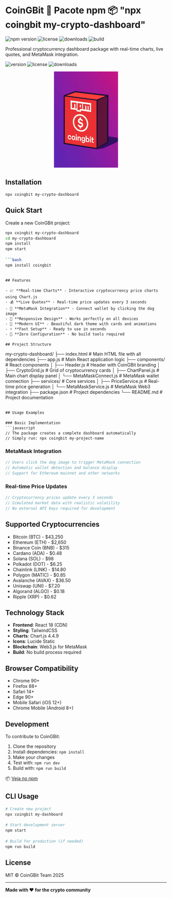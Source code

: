 # CoinGBit 🚀  Pacote npm 📦 "npx coingbit my-crypto-dashboard"

![npm version](https://img.shields.io/npm/v/coingbit)
![license](https://img.shields.io/github/license/coingbit/coingbit-package)
![downloads](https://img.shields.io/npm/dt/coingbit)
![build](https://img.shields.io/github/actions/workflow/status/coingbit/coingbit-package/main.yml)

Professional cryptocurrency dashboard package with real-time charts, live quotes, and MetaMask integration.

![version](https://img.shields.io/npm/v/coingbit)
![license](https://img.shields.io/github/license/coingbit/coingbit-package)
![downloads](https://img.shields.io/npm/dt/coingbit)

<p align="center">
  <img src="https://raw.githubusercontent.com/Gislaine-programadora/NPM-coingbit/main/public/npm-coingbit.png" alt="Coingbit npm badge" width="200"/>
</p>

## Installation

```bash
npx coingbit my-crypto-dashboard
```

## Quick Start

Create a new CoinGBit project:

```bash
npx coingbit my-crypto-dashboard
cd my-crypto-dashboard
npm install
npm start

```bash
npm install coingbit
```



```

## Features

- 📈 **Real-time Charts** - Interactive cryptocurrency price charts using Chart.js
- 💰 **Live Quotes** - Real-time price updates every 3 seconds  
- 🦊 **MetaMask Integration** - Connect wallet by clicking the dog image
- 📱 **Responsive Design** - Works perfectly on all devices
- 🎨 **Modern UI** - Beautiful dark theme with cards and animations
- ⚡ **Fast Setup** - Ready to use in seconds
- 🔧 **Zero Configuration** - No build tools required

## Project Structure

```
my-crypto-dashboard/
├── index.html              # Main HTML file with all dependencies
├── app.js                  # Main React application logic
├── components/             # React components
│   ├── Header.js          # Header with CoinGBit branding
│   ├── CryptoGrid.js      # Grid of cryptocurrency cards
│   ├── ChartPanel.js      # Main chart display panel
│   └── MetaMaskConnect.js # MetaMask wallet connection
├── services/              # Core services
│   ├── PriceService.js    # Real-time price generation
│   └── MetaMaskService.js # MetaMask Web3 integration
├── package.json           # Project dependencies
└── README.md              # Project documentation
```

## Usage Examples

### Basic Implementation
```javascript
// The package creates a complete dashboard automatically
// Simply run: npx coingbit my-project-name
```

### MetaMask Integration
```javascript
// Users click the dog image to trigger MetaMask connection
// Automatic wallet detection and balance display
// Support for Ethereum mainnet and other networks
```

### Real-time Price Updates
```javascript
// Cryptocurrency prices update every 3 seconds
// Simulated market data with realistic volatility
// No external API keys required for development
```

## Supported Cryptocurrencies

- Bitcoin (BTC) - $43,250
- Ethereum (ETH) - $2,650
- Binance Coin (BNB) - $315
- Cardano (ADA) - $0.48
- Solana (SOL) - $98
- Polkadot (DOT) - $6.25
- Chainlink (LINK) - $14.80
- Polygon (MATIC) - $0.85
- Avalanche (AVAX) - $36.50
- Uniswap (UNI) - $7.20
- Algorand (ALGO) - $0.18
- Ripple (XRP) - $0.62

## Technology Stack

- **Frontend**: React 18 (CDN)
- **Styling**: TailwindCSS
- **Charts**: Chart.js 4.4.9
- **Icons**: Lucide Static
- **Blockchain**: Web3.js for MetaMask
- **Build**: No build process required

## Browser Compatibility

- Chrome 90+
- Firefox 88+
- Safari 14+
- Edge 90+
- Mobile Safari (iOS 12+)
- Chrome Mobile (Android 8+)

## Development

To contribute to CoinGBit:

1. Clone the repository
2. Install dependencies: `npm install`
3. Make your changes
4. Test with: `npm run dev`
5. Build with: `npm run build`

📦 [Veja no npm](https://www.npmjs.com/package/coingbit)

## CLI Usage

```bash
# Create new project
npx coingbit my-dashboard

# Start development server
npm start

# Build for production (if needed)
npm run build
```

## License

MIT © CoinGBit Team 2025

---

**Made with ❤️ for the crypto community**
